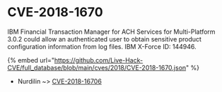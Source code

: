 # CVE-2018-1670

IBM Financial Transaction Manager for ACH Services for Multi-Platform 3.0.2 could allow an authenticated user to obtain sensitive product configuration information from log files. IBM X-Force ID: 144946.

{% embed url="https://github.com/Live-Hack-CVE/full_database/blob/main/cves/2018/CVE-2018-1670.json" %}


* Nurdilin ~> [CVE-2018-16706](https://www.alice-snow.ru/2018/database/cve-2018-1670/cve-2018-16706-nurdilin)